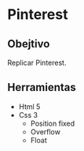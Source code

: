 # Pinterest
## Obejtivo
Replicar Pinterest.
## Herramientas
* Html 5
* Css 3
    * Position fixed
    * Overflow
    * Float